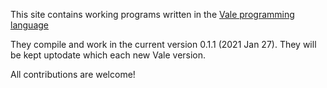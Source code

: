 This site contains working programs written in the [Vale programming language](https://vale.dev/)

They compile and work in the current version 0.1.1 (2021 Jan 27).
They will be kept uptodate which each new Vale version.

All contributions are welcome!